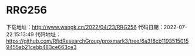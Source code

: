 # RRG256
下载地址：http://www.wangk.cn/2022/04/23/RRG256
代码日期：2022-07-22 15:13:49
代码地址：https://github.com/RfidResearchGroup/proxmark3/tree/6a3f8cb11935150159455ab21cebb483ce663ce3
